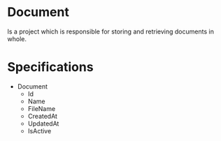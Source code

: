 # Document

Is a project which is responsible 
for storing and retrieving documents in whole.

# Specifications

- Document
  - Id
  - Name
  - FileName
  - CreatedAt
  - UpdatedAt
  - IsActive
